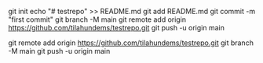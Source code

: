 git init 
echo "# testrepo" >> README.md
git add README.md
git commit -m "first commit"
git branch -M main
git remote add origin https://github.com/tilahundems/testrepo.git
git push -u origin main


git remote add origin https://github.com/tilahundems/testrepo.git
git branch -M main
git push -u origin main